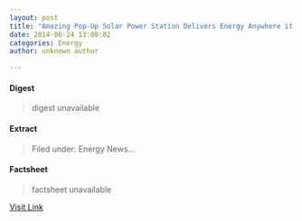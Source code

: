 ```yaml
---
layout: post
title: "Amazing Pop-Up Solar Power Station Delivers Energy Anywhere it’s Needed"
date: 2014-06-24 13:00:02
categories: Energy
author: unknown author

---
```



#### Digest
>digest unavailable

#### Extract
>Filed under: Energy News...

#### Factsheet
>factsheet unavailable

[Visit Link](http://inhabitat.com/amazing-pop-up-solar-power-station-delivers-energy-anywhere-its-needed/)


